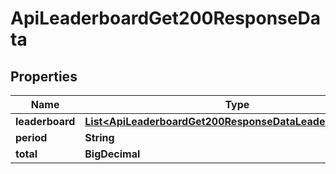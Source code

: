 

# ApiLeaderboardGet200ResponseData


## Properties

| Name | Type | Description | Notes |
|------------ | ------------- | ------------- | -------------|
|**leaderboard** | [**List&lt;ApiLeaderboardGet200ResponseDataLeaderboardInner&gt;**](ApiLeaderboardGet200ResponseDataLeaderboardInner.md) |  |  [optional] |
|**period** | **String** |  |  [optional] |
|**total** | **BigDecimal** |  |  [optional] |



